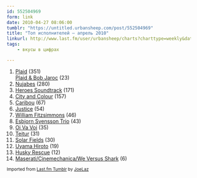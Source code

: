 ```yaml
---
id: 552504969
form: link
date: 2010-04-27 08:06:00
tumblr: "https://untitled.urbansheep.com/post/552504969"
title: "Топ исполнителей — апрель 2010"
linkurl: http://www.last.fm/user/urbansheep/charts?charttype=weekly&date_to=1272196800
tags:
    - вкусы в цифрах

---
```

<ol><li><a rel="nofollow" href="http://www.last.fm/music/Plaid">Plaid</a> (351)<br/><a rel="nofollow" href="http://www.last.fm/music/Plaid%2B%2526%2BBob%2BJaroc">Plaid &amp; Bob Jaroc</a> (23)</li>
<li><a rel="nofollow" href="http://www.last.fm/music/Nujabes">Nujabes</a> (280)</li>
<li><a rel="nofollow" href="http://www.last.fm/music/Heroes+Soundtrack">Heroes Soundtrack</a> (171)</li>
<li><a rel="nofollow" href="http://www.last.fm/music/City+and+Colour">City and Colour</a> (157)</li>
<li><a rel="nofollow" href="http://www.last.fm/music/Caribou">Caribou</a> (67)</li>
<li><a rel="nofollow" href="http://www.last.fm/music/Justice">Justice</a> (54)</li>
<li><a rel="nofollow" href="http://www.last.fm/music/William+Fitzsimmons">William Fitzsimmons</a> (46)</li>
<li><a rel="nofollow" href="http://www.last.fm/music/+noredirect/Esbjorn+Svensson+Trio">Esbjorn Svensson Trio</a> (43)</li>
<li><a rel="nofollow" href="http://www.last.fm/music/Oi+Va+Voi">Oi Va Voi</a> (35)</li>
<li><a rel="nofollow" href="http://www.last.fm/music/Teitur">Teitur</a> (31)</li>
<li><a rel="nofollow" href="http://www.last.fm/music/Solar+Fields">Solar Fields</a> (30)</li>
<li><a rel="nofollow" href="http://www.last.fm/music/Uyama+Hiroto">Uyama Hiroto</a> (19)</li>
<li><a rel="nofollow" href="http://www.last.fm/music/Husky+Rescue">Husky Rescue</a> (12)</li>
<li><a rel="nofollow" href="http://www.last.fm/music/Maserati%252FCinemechanica%252FWe%2BVersus%2BShark">Maserati/Cinemechanica/We Versus Shark</a> (6)</li>
</ol><p><small>Imported from <a rel="nofollow" href="http://joelaz.com/post/23488847/last-fm-tumblr-weekly-top-artists">Last.fm Tumblr</a> by <a rel="nofollow" href="http://joelaz.com">JoeLaz</a></small></p>
